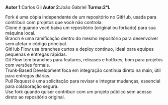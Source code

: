 **Autor 1**:Carlos Gil 
**Autor 2**:João Gabriel 
**Turma:2°L**


Fork é uma cópia independente de um repositório no GitHub, usada para contribuir com projetos que você não controla.  
Clone é quando você baixa um repositório (original ou forkado) para sua máquina local.  
Branch é uma ramificação dentro do mesmo repositório para desenvolver sem afetar o código principal.  
GitHub Flow usa branches curtos e deploy contínuo, ideal para equipes pequenas e entregas rápidas.  
Git Flow tem branches para features, releases e hotfixes, bom para projetos com versões formais.  
Trunk-Based Development foca em integração contínua direto na main, útil para entregas diárias.  
Pull Request é uma solicitação para revisar e integrar mudanças, essencial para colaboração segura.  
Use fork quando quiser contribuir com um projeto público sem acesso direto ao repositório original.